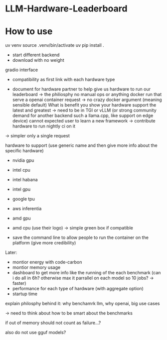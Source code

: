 # LLM-Hardware-Leaderboard

# How to use

uv venv
source .venv/bin/activate
uv pip install .

- start different backend
- download with no weight

gradio interface
- compatibility as first link with each hardware type

- document for hardware partner to help give us hardware to run our leaderboard
-> the philiosphy no manual ops or anything docker run that serve a openai container request
-> no crazy docker argument (meaning sensible default)
What is benefit you show your hardware support the latest and greatest
-> need to be in TGI or vLLM (or strong community demand for another backend such a llama.cpp, like support on edge device) cannot expected user to learn a new framework
-> contribute hardware to run nightly ci on it

-> simpler only a single request

hardware to support (use generic name and then give more info about the specific hardware)
- nvidia gpu
- intel cpu
- intel habana
- intel gpu
- google tpu
- aws inferentia
- amd gpu
- amd cpu
(use their logo)
-> simple green box if compatible 

- save the command line to allow people to run the container on the platform (give more credibility)

Later:
- montior energy with code-carbon
- montior memory usage
- dashboard to get more info like the running of the each benchmark (can i do all in 6h? otherwise max it parrallel on each model so 10 jobs? -> faster)
- performance for each type of hardware (with aggregate option)
- startup time


explain philosphy behind it:
why benchamrk llm, why openai, big use cases


-> need to think about how to be smart about the benchmarks

if out of memory should not count as failure...?

also do not use gguf models?